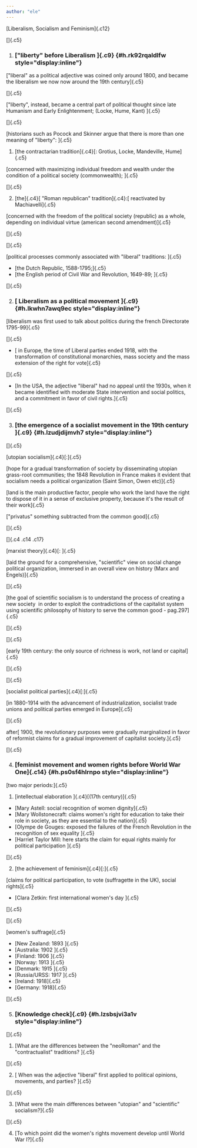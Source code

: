 ```yaml
---
author: "ele"
---
```


[Liberalism, Socialism and Feminism]{.c12}

[]{.c5}

1.  ### [\"liberty\" before Liberalism ]{.c9} {#h.rk92rqaldlfw style="display:inline"}

["liberal" as a political adjective was coined only around 1800, and
became the liberalism we now now around the 19th century]{.c5}

[]{.c5}

["liberty", instead, became a central part of political thought since
late Humanism and Early Enlightenment; (Locke, Hume, Kant) ]{.c5}

[]{.c5}

[historians such as Pocock and Skinner argue that there is more than one
meaning of "liberty": ]{.c5}

1.  [the contractarian tradition]{.c4}[: Grotius, Locke, Mandeville,
    Hume]{.c5}

[concerned with maximizing individual freedom and wealth under the
condition of a political society (commonwealth); ]{.c5}

[]{.c5}

2.  [the]{.c4}[ "Roman republican" tradition]{.c4}:[ reactivated by
    Machiavelli]{.c5}

[concerned with the freedom of the political society (republic) as a
whole, depending on individual virtue (american second amendment)]{.c5}

[]{.c5}

[]{.c5}

[political processes commonly associated with "liberal" traditions:
]{.c5}

-   [the Dutch Republic, 1588-1795;]{.c5}
-   [the English period of Civil War and Revolution, 1649-89; ]{.c5}

[]{.c5}

2.  ### [ Liberalism as a political movement ]{.c9} {#h.lkwhn7awq9ec style="display:inline"}

[liberalism was first used to talk about politics during the french
Directorate 1795-99]{.c5}

[]{.c5}

-   [ in Europe, the time of Liberal parties ended 1918, with the
    transformation of constitutional monarchies, mass society and the
    mass extension of the right for vote]{.c5}

[]{.c5}

-   [In the USA, the adjective "liberal" had no appeal until the 1930s,
    when it became identified with moderate State intervention and
    social politics, and a commitment in favor of civil rights.]{.c5}

[]{.c5}

3.  ### [the emergence of a socialist movement in the 19th century ]{.c9} {#h.lzudjdijmvh7 style="display:inline"}

[]{.c5}

[utopian socialism]{.c4}[:]{.c5}

[hope for a gradual transformation of society by disseminating utopian
grass-root communities; the 1848 Revolution in France makes it evident
that socialism needs a political organization (Saint Simon, Owen
etc)]{.c5}

[land is the main productive factor, people who work the land have the
right to dispose of it in a sense of exclusive property, because it's
the result of their work]{.c5}

["privatus" something subtracted from the common good]{.c5}

[]{.c5}

[]{.c4 .c14 .c17}

[marxist theory]{.c4}[: ]{.c5}

[laid the ground for a comprehensive, "scientific" view on social change
political organization, immersed in an overall view on history (Marx and
Engels)]{.c5}

[]{.c5}

[the goal of scientific socialism is to understand the process of
creating a new society  in order to exploit the contradictions of the
capitalist system using scientific philosophy of history to serve the
common good - pag.297]{.c5}

[]{.c5}

[]{.c5}

[early 19th century: the only source of richness is work, not land or
capital]{.c5}

[]{.c5}

[]{.c5}

[socialist political parties]{.c4}[:]{.c5}

[in 1880-1914 with the advancement of industrialization, socialist trade
unions and political parties emerged in Europe]{.c5}

[]{.c5}

after[ 1900, the revolutionary purposes were gradually marginalized in
favor of reformist claims for a gradual improvement of capitalist
society.]{.c5}

[]{.c5}

4.  ### [feminist movement and women rights before World War One]{.c14} {#h.ps0sf4hlrnpo style="display:inline"}

[two major periods:]{.c5}

1.  [intellectual elaboration ]{.c4}[(17th century)]{.c5}

-   [Mary Astell: social recognition of women dignity]{.c5}
-   [Mary Wollstonecraft: claims women's right for education to take
    their role in society, as they are essential to the nation]{.c5}
-   [Olympe de Gouges: exposed the failures of the French Revolution in
    the recognition of sex equality ]{.c5}
-   [Harriet Taylor Mill: here starts the claim for equal rights mainly
    for political participation ]{.c5}

[]{.c5}

2.  [the achievement of feminism]{.c4}[:]{.c5}

[claims for political participation, to vote (suffragette in the UK),
social rights]{.c5}

-   [Clara Zetkin: first international women's day ]{.c5}

[]{.c5}

[]{.c5}

[women's suffrage]{.c5}

-   [New Zealand: 1893 ]{.c5}
-   [Australia: 1902 ]{.c5}
-   [Finland: 1906 ]{.c5}
-   [Norway: 1913 ]{.c5}
-   [Denmark: 1915 ]{.c5}
-   [Russia/URSS: 1917 ]{.c5}
-   [Ireland: 1918]{.c5}
-   [Germany: 1918]{.c5}

[]{.c5}

5.  ### [Knowledge check]{.c9} {#h.lzsbsjvi3a1v style="display:inline"}

[]{.c5}

1.  [What are the differences between the \"neoRoman\" and the
    \"contractualist\" traditions? ]{.c5}

[]{.c5}

2.  [ When was the adjective \"liberal\" first applied to political
    opinions, movements, and parties? ]{.c5}

[]{.c5}

3.  [What were the main differences between \"utopian\" and
    \"scientific\" socialism?]{.c5}

[]{.c5}

4.  [To which point did the women\'s rights movement develop until World
    War I?]{.c5}
